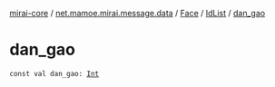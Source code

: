 [mirai-core](../../../index.md) / [net.mamoe.mirai.message.data](../../index.md) / [Face](../index.md) / [IdList](index.md) / [dan_gao](./dan_gao.md)

# dan_gao

`const val dan_gao: `[`Int`](https://kotlinlang.org/api/latest/jvm/stdlib/kotlin/-int/index.html)